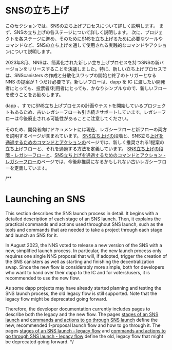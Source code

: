 # SNSの立ち上げ

このセクションでは、SNSの立ち上げプロセスについて詳しく説明します。
まず、SNSの立ち上げの各ステージについて詳しく説明します。
次に、プロジェクトを各ステージに進め、そのためにSNSを立ち上げるために必要なツールやコマンドなど、SNSの立ち上げを通して使用される実践的なコマンドやアクションについて説明します。

2023年8月、NNSは、簡素化された新しい立ち上げプロセスを持つSNSの新バージョンをリリースすることを決議しました。特に、新しい立ち上げプロセスでは、SNScanisters の作成と分散化スワップの開始と終了のトリガーとなる NNS の提案が 1 つだけ必要です。新しいフローは、dapp を IC に渡したい開発者にとっても、投票者/利用者にとっても、かなりシンプルなので、新しいフローを使うことをお勧めします。

dapp 、すでにSNS立ち上げプロセスの計画やテストを開始しているプロジェクトもあるため、古いレガシーフローも引き続きサポートしています。レガシーフローは今後廃止される可能性があることに注意してください。

そのため、開発者向けドキュメントには現在、レガシーフローと新フローの両方を説明するページが含まれています。
[SNS立ち上げの](./launch-summary-1proposal.md)段階と、SNS立ち[上げを通過するためのコマンドとアクションの](./launch-steps-1proposal.md)ページでは、新しく推奨される1提案の立ち上げフローと、それを通過する方法を定義しています。
[SNS立ち上げの段階 - レガシーフローと](./launch-summary.md)、[SNS立ち上げを通過するためのコマンドとアクション - レガシーフローの](./launch-steps.md)ページでは、今後非推奨になるかもしれない古いレガシーフローを定義しています。

/**
# Launching an SNS

This section describes the SNS launch process in detail.
It begins with a detailed description of each stage of an SNS launch.
Then, it explains the practical commands and actions used throughout SNS launch, such as the tools and commands that are needed to take a project through each stage and launch an SNS for it.

In August 2023, the NNS voted to release a new version of the SNS with a new, simplified launch process. In particular, the new launch process only requires one single NNS proposal that will, if adopted, trigger the creation of the SNS canisters as well as starting and finishing the decentralization swap. Since the new flow is considerably more simple, both for developers who want to hand over their dapp to the IC and for voters/users, it is recommended to use the new flow.

As some dapp projects may have already started planning and testing the SNS launch process, the old legacy flow is still supported. Note that the legacy flow might be deprecated going forward.

Therefore, the developer documentation currently includes pages to describe both the legacy and the new flow.
The pages [stages of an SNS launch](./launch-summary-1proposal.md) and [commands and actions to go through SNS launch](./launch-steps-1proposal.md) define the new, recommended 1-proposal launch flow and how to go through it.
The pages [stages of an SNS launch - legacy flow](./launch-summary.md) and [commands and actions to go through SNS launch - legacy flow](./launch-steps.md) define the old, legacy flow that might be deprecated going forward.
*/